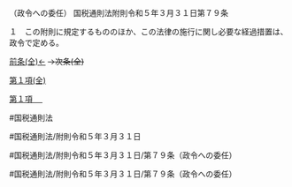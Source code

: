 （政令への委任）
国税通則法附則令和５年３月３１日第７９条

１　この附則に規定するもののほか、この法律の施行に関し必要な経過措置は、政令で定める。

[前条(全)←](国税通則法＿＿＿＿附則令和５年３月３１日第７８条_.md)  ~~→次条(全)~~

[第１項(全)](国税通則法＿＿＿＿附則令和５年３月３１日第７９条第１項_.md)  

[第１項 　 ](国税通則法＿＿＿＿附則令和５年３月３１日第７９条第１項.md)  

#国税通則法

#国税通則法/附則令和５年３月３１日

#国税通則法/附則令和５年３月３１日/第７９条（政令への委任）

#国税通則法/附則令和５年３月３１日/第７９条（政令への委任）

